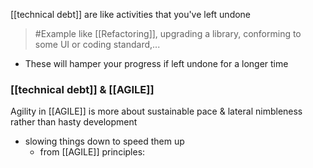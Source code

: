 [[technical debt]] are like activities that you've left undone
>	#Example 
>	like [[Refactoring]], upgrading a library, conforming to some UI or coding standard,...

- These will hamper your progress if left undone for a longer time

### [[technical debt]] & [[AGILE]]
Agility in [[AGILE]] is more about sustainable pace & lateral nimbleness rather than hasty development
- slowing things down to speed them up
	- from [[AGILE]] principles:
